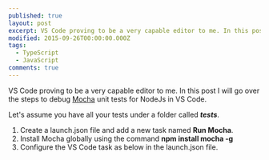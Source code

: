 ```yaml
---
published: true
layout: post
excerpt: VS Code proving to be a very capable editor to me. In this post I will go over the steps to debug Mocha unit tests for NodeJs in VS Code.
modified: 2015-09-26T00:00:00.000Z
tags: 
  - TypeScript
  - JavaScript
comments: true
---
```



VS Code proving to be a very capable editor to me. In this post I will go over the steps to debug [Mocha](https://mochajs.org/) unit tests for NodeJs in VS Code.

Let's assume you have all your tests under a folder called **_tests_**. 

1. Create a launch.json file and add a new task named **Run Mocha**.
2. Install Mocha globally using the command **npm install mocha -g**
3. Configure the VS Code task as below in the launch.json file.

<script src="https://gist.github.com/Raathigesh/2dd2979a358b7fc93177.js"></script>


